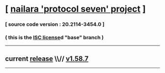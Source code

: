 
# [ [nailara 'protocol seven' project](http://src.nailara.net/) ]

### [ source code version : 20.2114-3454.0 ]

### ( this is the [ISC license](license)d "base" branch )
---
## current [release](https://github.com/anotherlink/nailara/releases) \\\\// [v1.58.7](https://github.com/anotherlink/nailara/releases/tag/v1.58.7)
---
